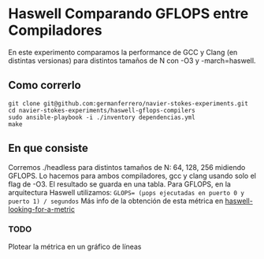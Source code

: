 # Haswell Comparando GFLOPS entre Compiladores
En este experimento comparamos la performance de GCC y Clang (en distintas versionas) para distintos tamaños de N con -O3 y -march=haswell.

## Como correrlo
```
git clone git@github.com:germanferrero/navier-stokes-experiments.git
cd navier-stokes-experiments/haswell-gflops-compilers
sudo ansible-playbook -i ./inventory dependencias.yml
make
```

## En que consiste

Corremos ./headless para distintos tamaños de N: 64, 128, 256 midiendo GFLOPS. Lo hacemos para ambos compiladores, gcc y clang usando solo el flag de -O3. El resultado se guarda en una tabla.
Para GFLOPS, en la arquitectura Haswell utilizamos:
`GLOPS= (µops ejecutadas en puerto 0 y puerto 1) / segundos`
Más info de la obtención de esta métrica en [haswell-looking-for-a-metric](../haswell-looking-for-a-metric)

### TODO
Plotear la métrica en un gráfico de líneas
